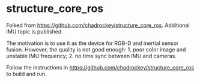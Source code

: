 
# structure_core_ros

Folked from https://github.com/chadrockey/structure_core_ros. Additional IMU topic is published.

The motivation is to use it as the device for RGB-D and inertial sensor fusion. However, the quality is not good enough: 1. poor color image and unstable IMU frequency; 2. no time sync between IMU and cameras.

Follow the instructions in https://github.com/chadrockey/structure_core_ros to build and run.

